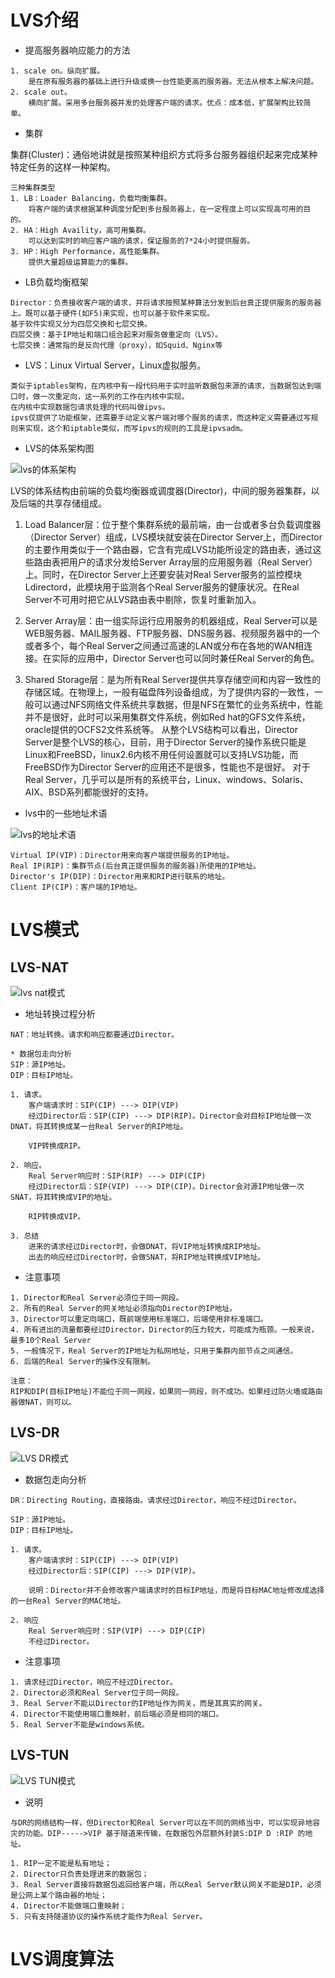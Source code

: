 # LVS介绍
* 提高服务器响应能力的方法
```
1. scale on。纵向扩展。
    是在原有服务器的基础上进行升级或换一台性能更高的服务器。无法从根本上解决问题。
2. scale out。
    横向扩展。采用多台服务器并发的处理客户端的请求。优点：成本低，扩展架构比较简单。
```

* 集群 

集群(Cluster)：通俗地讲就是按照某种组织方式将多台服务器组织起来完成某种特定任务的这样一种架构。
```
三种集群类型
1. LB：Loader Balancing，负载均衡集群。
    将客户端的请求根据某种调度分配到多台服务器上，在一定程度上可以实现高可用的目的。
2. HA：High Availity，高可用集群。
    可以达到实时的响应客户端的请求，保证服务的7*24小时提供服务。
3. HP：High Performance，高性能集群。
    提供大量超级运算能力的集群。
```

* LB负载均衡框架
```
Director：负责接收客户端的请求，并将请求按照某种算法分发到后台真正提供服务的服务器上。既可以基于硬件(如F5)来实现，也可以基于软件来实现。
基于软件实现又分为四层交换和七层交换。
四层交换：基于IP地址和端口组合起来对服务做重定向（LVS）。
七层交换：通常指的是反向代理（proxy），如Squid、Nginx等
```

* LVS：Linux Virtual Server，Linux虚拟服务。
```
类似于iptables架构，在内核中有一段代码用于实时监听数据包来源的请求，当数据包达到端口时，做一次重定向，这一系列的工作在内核中实现。
在内核中实现数据包请求处理的代码叫做ipvs。
ipvs仅提供了功能框架，还需要手动定义客户端对哪个服务的请求，而这种定义需要通过写规则来实现，这个和iptable类似，而写ipvs的规则的工具是ipvsadm。
```

* LVS的体系架构图

![lvs的体系架构](https://github.com/felix1115/Docs/blob/master/Images/lvs-1.png)


LVS的体系结构由前端的负载均衡器或调度器(Director)，中间的服务器集群，以及后端的共享存储组成。

1. Load Balancer层：位于整个集群系统的最前端，由一台或者多台负载调度器（Director Server）组成，LVS模块就安装在Director Server上，而Director的主要作用类似于一个路由器，它含有完成LVS功能所设定的路由表，通过这些路由表把用户的请求分发给Server Array层的应用服务器（Real Server）上。同时，在Director Server上还要安装对Real Server服务的监控模块Ldirectord，此模块用于监测各个Real Server服务的健康状况。在Real Server不可用时把它从LVS路由表中剔除，恢复时重新加入。

2. Server Array层：由一组实际运行应用服务的机器组成，Real Server可以是WEB服务器、MAIL服务器、FTP服务器、DNS服务器、视频服务器中的一个或者多个，每个Real Server之间通过高速的LAN或分布在各地的WAN相连接。在实际的应用中，Director Server也可以同时兼任Real Server的角色。

3. Shared Storage层：是为所有Real Server提供共享存储空间和内容一致性的存储区域。在物理上，一般有磁盘阵列设备组成，为了提供内容的一致性，一般可以通过NFS网络文件系统共享数据，但是NFS在繁忙的业务系统中，性能并不是很好，此时可以采用集群文件系统，例如Red hat的GFS文件系统，oracle提供的OCFS2文件系统等。
从整个LVS结构可以看出，Director Server是整个LVS的核心，目前，用于Director Server的操作系统只能是Linux和FreeBSD，linux2.6内核不用任何设置就可以支持LVS功能，而FreeBSD作为Director Server的应用还不是很多，性能也不是很好。
对于Real Server，几乎可以是所有的系统平台，Linux、windows、Solaris、AIX、BSD系列都能很好的支持。

* lvs中的一些地址术语

![lvs的地址术语](https://github.com/felix1115/Docs/blob/master/Images/lvs-2.png)

```
Virtual IP(VIP)：Director用来向客户端提供服务的IP地址。
Real IP(RIP)：集群节点(后台真正提供服务的服务器)所使用的IP地址。
Director's IP(DIP)：Director用来和RIP进行联系的地址。
Client IP(CIP)：客户端的IP地址。
```

# LVS模式
## LVS-NAT

![lvs nat模式](https://github.com/felix1115/Docs/blob/master/Images/lvs-3.png)

* 地址转换过程分析
```
NAT：地址转换。请求和响应都要通过Director。

* 数据包走向分析
SIP：源IP地址。
DIP：目标IP地址。

1. 请求。
    客户端请求时：SIP(CIP) ---> DIP(VIP)
    经过Director后：SIP(CIP) ---> DIP(RIP)。Director会对目标IP地址做一次DNAT，将其转换成某一台Real Server的RIP地址。

    VIP转换成RIP。

2. 响应。
    Real Server响应时：SIP(RIP) ---> DIP(CIP)
    经过Director后：SIP(VIP) ---> DIP(CIP)。Director会对源IP地址做一次SNAT，将其转换成VIP的地址。

    RIP转换成VIP。

3. 总结
    进来的请求经过Director时，会做DNAT，将VIP地址转换成RIP地址。
    出去的响应经过Director时，会做SNAT，将RIP地址转换成VIP地址。
```

* 注意事项
```
1. Director和Real Server必须位于同一网段。
2. 所有的Real Server的网关地址必须指向Director的IP地址。
3. Director可以重定向端口，既前端使用标准端口，后端使用非标准端口。
4. 所有进出的流量都要经过Director，Director的压力较大，可能成为瓶颈。一般来说，最多10个Real Server
5. 一般情况下，Real Server的IP地址为私网地址，只用于集群内部节点之间通信。
6. 后端的Real Server的操作没有限制。

注意：
RIP和DIP(目标IP地址)不能位于同一网段，如果同一网段，则不成功。如果经过防火墙或路由器做NAT，则可以。
```

## LVS-DR

![LVS DR模式](https://github.com/felix1115/Docs/blob/master/Images/lvs-4.png)

* 数据包走向分析
```
DR：Directing Routing，直接路由。请求经过Director，响应不经过Director。

SIP：源IP地址。
DIP：目标IP地址。

1. 请求。
    客户端请求时：SIP(CIP) ---> DIP(VIP)
    经过Director后：SIP(CIP) ---> DIP(VIP)。

    说明：Director并不会修改客户端请求时的目标IP地址，而是将目标MAC地址修改成选择的一台Real Server的MAC地址。

2. 响应
    Real Server响应时：SIP(VIP) ---> DIP(CIP)
    不经过Director。

```

* 注意事项
```
1. 请求经过Director，响应不经过Director。
2. Director必须和Real Server位于同一网段。
3. Real Server不能以Director的IP地址作为网关，而是其真实的网关。
4. Director不能使用端口重映射，前后端必须是相同的端口。
5. Real Server不能是windows系统。
```


## LVS-TUN

![LVS TUN模式](https://github.com/felix1115/Docs/blob/master/Images/lvs-5.png)

* 说明
```
与DR的网络结构一样，但Director和Real Server可以在不同的网络当中，可以实现异地容灾的功能。DIP----->VIP 基于隧道来传输，在数据包外层额外封装S:DIP D :RIP 的地址。

1. RIP一定不能是私有地址；
2. Director只负责处理进来的数据包；
3. Real Server直接将数据包返回给客户端，所以Real Server默认网关不能是DIP，必须是公网上某个路由器的地址；
4. Director不能做端口重映射；
5. 只有支持隧道协议的操作系统才能作为Real Server。   
```

# LVS调度算法

